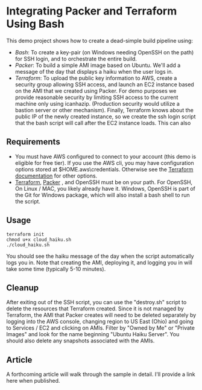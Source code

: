 # Integrating Packer and Terraform Using Bash

This demo project shows how to create a dead-simple build pipeline using:

* _Bash_:  To create a key-pair (on Windows needing OpenSSH on the path) for SSH login, and to orchestrate the entire build.
* _Packer_: To build a simple AMI image based on Ubuntu.  We'll add a message of the day that displays a haiku when the user logs in.  
* _Terraform_: To upload the public key information to AWS, create a security group allowing SSH access, and launch an EC2 instance based on the AMI that we created using Packer.  For demo purposes we provide reasonable security by limiting SSH access to the current machine only using icanhazip.  (Production security would utilize a bastion server or other mechanism).  Finally, Terraform knows about the public IP of the newly created instance, so we create the ssh login script that the bash script will call after the EC2 instance loads.  This can also 

## Requirements

* You must have AWS configured to connect to your account (this demo is eligible for free tier).  If you use the AWS cli, you may have configuration options stored at $HOME\.aws\credentials.  Otherwise see the [Terraform documentation](https://www.terraform.io/docs/providers/aws/index.html) for other options.
* [Terraform](https://www.terraform.io/downloads.html), [Packer](https://www.packer.io/downloads.html) , and OpenSSH must be on your path.  For OpenSSH, On Linux / MAC, you likely already have it.  Windows, OpenSSH is part of the Git for Windows package, which will also install a bash shell to run the script.

## Usage

```
terraform init
chmod u+x cloud_haiku.sh
./cloud_haiku.sh
```

You should see the haiku message of the day when the script automatically logs you in.  Note that creating the AMI, deploying it, and logging you in will take some time (typically 5-10 minutes).

## Cleanup

After exiting out of the SSH script, you can use the "destroy.sh" script to delete the resources that Terraform created.  Since it is not managed by Terraform, the AMI that Packer creates will need to be deleted separately by logging into the AWS console, changing region to US East (Ohio) and going to Services / EC2 and clicking on AMIs.  Filter by "Owned by Me" or "Private Images" and look for the name beginning "Ubuntu Haiku Server".  You should also delete any snapshots associated with the AMIs.

## Article

A forthcoming article will walk through the sample in detail.  I'll provide a link here when published.